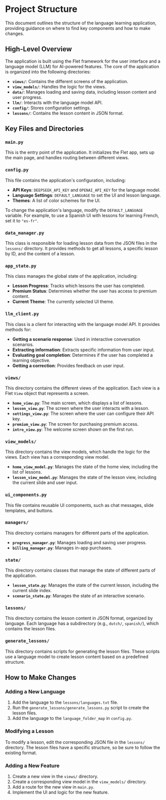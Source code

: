# Project Structure

This document outlines the structure of the language learning application, providing guidance on where to find key components and how to make changes.

## High-Level Overview

The application is built using the Flet framework for the user interface and a language model (LLM) for AI-powered features. The core of the application is organized into the following directories:

-   **`views/`**: Contains the different screens of the application.
-   **`view_models/`**: Handles the logic for the views.
-   **`data/`**: Manages loading and saving data, including lesson content and user progress.
-   **`llm/`**: Interacts with the language model API.
-   **`config/`**: Stores configuration settings.
-   **`lessons/`**: Contains the lesson content in JSON format.

## Key Files and Directories

### `main.py`

This is the entry point of the application. It initializes the Flet app, sets up the main page, and handles routing between different views.

### `config.py`

This file contains the application's configuration, including:

-   **API Keys**: `DEEPSEEK_API_KEY` and `OPENAI_API_KEY` for the language model.
-   **Language Settings**: `DEFAULT_LANGUAGE` to set the UI and lesson language.
-   **Themes**: A list of color schemes for the UI.

To change the application's language, modify the `DEFAULT_LANGUAGE` variable. For example, to use a Spanish UI with lessons for learning French, set it to `"es-fr"`.

### `data_manager.py`

This class is responsible for loading lesson data from the JSON files in the `lessons/` directory. It provides methods to get all lessons, a specific lesson by ID, and the content of a lesson.

### `app_state.py`

This class manages the global state of the application, including:

-   **Lesson Progress**: Tracks which lessons the user has completed.
-   **Premium Status**: Determines whether the user has access to premium content.
-   **Current Theme**: The currently selected UI theme.

### `llm_client.py`

This class is a client for interacting with the language model API. It provides methods for:

-   **Getting a scenario response**: Used in interactive conversation scenarios.
-   **Extracting information**: Extracts specific information from user input.
-   **Evaluating goal completion**: Determines if the user has completed a learning objective.
-   **Getting a correction**: Provides feedback on user input.

### `views/`

This directory contains the different views of the application. Each view is a Flet `View` object that represents a screen.

-   **`home_view.py`**: The main screen, which displays a list of lessons.
-   **`lesson_view.py`**: The screen where the user interacts with a lesson.
-   **`settings_view.py`**: The screen where the user can configure their API key.
-   **`premium_view.py`**: The screen for purchasing premium access.
-   **`intro_view.py`**: The welcome screen shown on the first run.

### `view_models/`

This directory contains the view models, which handle the logic for the views. Each view has a corresponding view model.

-   **`home_view_model.py`**: Manages the state of the home view, including the list of lessons.
-   **`lesson_view_model.py`**: Manages the state of the lesson view, including the current slide and user input.

### `ui_components.py`

This file contains reusable UI components, such as chat messages, slide templates, and buttons.

### `managers/`

This directory contains managers for different parts of the application.

-   **`progress_manager.py`**: Manages loading and saving user progress.
-   **`billing_manager.py`**: Manages in-app purchases.

### `state/`

This directory contains classes that manage the state of different parts of the application.

-   **`lesson_state.py`**: Manages the state of the current lesson, including the current slide index.
-   **`scenario_state.py`**: Manages the state of an interactive scenario.

### `lessons/`

This directory contains the lesson content in JSON format, organized by language. Each language has a subdirectory (e.g., `dutch/`, `spanish/`), which contains the lesson files.

### `generate_lessons/`

This directory contains scripts for generating the lesson files. These scripts use a language model to create lesson content based on a predefined structure.

## How to Make Changes

### Adding a New Language

1.  Add the language to the `lessons/languages.txt` file.
2.  Run the `generate_lessons/generate_lessons.py` script to create the lesson files.
3.  Add the language to the `language_folder_map` in `config.py`.

### Modifying a Lesson

To modify a lesson, edit the corresponding JSON file in the `lessons/` directory. The lesson files have a specific structure, so be sure to follow the existing format.

### Adding a New Feature

1.  Create a new view in the `views/` directory.
2.  Create a corresponding view model in the `view_models/` directory.
3.  Add a route for the new view in `main.py`.
4.  Implement the UI and logic for the new feature.